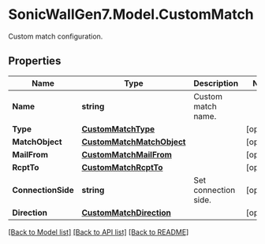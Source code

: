 # SonicWallGen7.Model.CustomMatch
Custom match configuration.

## Properties

Name | Type | Description | Notes
------------ | ------------- | ------------- | -------------
**Name** | **string** | Custom match name. | 
**Type** | [**CustomMatchType**](CustomMatchType.md) |  | [optional] 
**MatchObject** | [**CustomMatchMatchObject**](CustomMatchMatchObject.md) |  | [optional] 
**MailFrom** | [**CustomMatchMailFrom**](CustomMatchMailFrom.md) |  | [optional] 
**RcptTo** | [**CustomMatchRcptTo**](CustomMatchRcptTo.md) |  | [optional] 
**ConnectionSide** | **string** | Set connection side. | [optional] 
**Direction** | [**CustomMatchDirection**](CustomMatchDirection.md) |  | [optional] 

[[Back to Model list]](../README.md#documentation-for-models) [[Back to API list]](../README.md#documentation-for-api-endpoints) [[Back to README]](../README.md)

